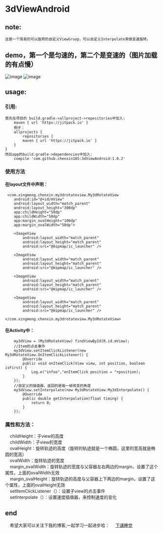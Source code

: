 # 3dViewAndroid
## note: 
    这是一个简易的可以旋转的自定义ViewGruop，可以自定义Interpolate来做变速旋转。
## demo，第一个是匀速的，第二个是变速的（图片加载的有点慢）
![image](https://github.com/chenxin185/3dViewAndroid/blob/master/gif/gif1.gif) 
![image](https://github.com/chenxin185/3dViewAndroid/blob/master/gif/gif2.gif) 

## usage:
### 引用:
    首先在项目的 build.gradle->allproject->repositories中加入:
        maven { url 'https://jitpack.io' }
        例子：
        allprojects {
            repositories {
            maven { url 'https://jitpack.io' }
        }
    }
    然后app的build.gradle->dependencies中加入:
        compile 'com.github.chenxin185:3dViewAndroid:1.0.2'
### 使用方法
#### 在layout文件中声明：
     <com.xingmeng.chenxin.my3drotateview.My3dRotateView
        android:id="@+id/mView"
        android:layout_width="match_parent"
        android:layout_height="300dp"
        app:childHeight="50dp"
        app:childWidth="50dp"
        app:margin_ovalHeight="100dp"
        app:margin_ovalWidth="50dp">

        <ImageView
            android:layout_width="match_parent"
            android:layout_height="match_parent"
            android:src="@mipmap/ic_launcher" />

        <ImageView
            android:layout_width="match_parent"
            android:layout_height="match_parent"
            android:src="@mipmap/ic_launcher" />

        <ImageView
            android:layout_width="match_parent"
            android:layout_height="match_parent"
            android:src="@mipmap/ic_launcher" />

        <ImageView
            android:layout_width="match_parent"
            android:layout_height="match_parent"
            android:src="@mipmap/ic_launcher" />
        
    </com.xingmeng.chenxin.my3drotateview.My3dRotateView>
#### 在Activity中：
        my3dView = (My3dRotateView) findViewById(R.id.mView);
        //Item的点击事件
        my3dView.setItemClickListener(new My3dRotateView.OnItemClickListener() {
            @Override
            public void onItemClick(View view, int position, boolean isFirst) {
                Log.e("infoo","onItemClick position = "+position);
            }
        });
        //自定义的插值器，返回的是每一帧改变的角度
        my3dView.setInterpolate(new My3dRotateView.My3dInterpolate() {
            @Override
            public double getInterpolation(float timing) {
                return 0;
            }
        });
 ### 属性和方法：
     childHeight：子view的高度</br>
     childWidth：子view的宽度</br>
     ovalHeight：旋转轨迹的高度（旋转的轨迹就是一个椭圆，这里的宽高就是椭圆的宽高）</br>
     ovalWidth：旋转轨迹的宽度</br>
     margin_ovalWidth：旋转轨迹的宽度与父容器左右两边的margin，设置了这个属性，上面的ovalWidth无效</br>
     margin_ovalHeight：旋转轨迹的高度与父容器上下两边的margin，设置了这个属性，上面的ovalHeight无效</br>
     setItemClickListener（）：设置子view的点击事件</br>
     setInterpolate（）：设置速度插值器，来控制速度的变化</br>
 ## end
     希望大家可以关注下我的博客,一起学习一起进步哈：
     [下课睡觉](http://my.csdn.net/qq_35071078)
